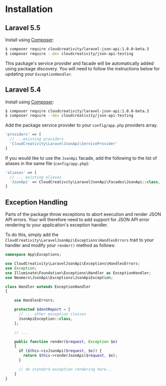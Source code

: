 # Installation

## Laravel 5.5

Install using [Composer](http://getcomposer.org):

``` bash
$ composer require cloudcreativity/laravel-json-api:1.0.0-beta.3
$ composer require --dev cloudcreativity/json-api-testing
```

This package's service provider and facade will be automatically added using package discovery. You will
need to follow the instructions below for updating your `ExceptionHandler`.

## Laravel 5.4

Install using [Composer](http://getcomposer.org):

``` bash
$ composer require cloudcreativity/laravel-json-api:1.0.0-beta.3
$ composer require --dev cloudcreativity/json-api-testing
```

Add the package service provider to your `config/app.php` providers array.

``` php
'providers' => [
  // ...existing providers
  'CloudCreativity\LaravelJsonApi\ServiceProvider'
]
```

If you would like to use the `JsonApi` facade, add the following to the list of aliases in the same file
(`config/app.php`):

``` php
'aliases' => [
  // ... existing aliases
  'JsonApi' => CloudCreativity\LaravelJsonApi\Facades\JsonApi::class,
]
```

## Exception Handling

Parts of the package throw exceptions to abort execution and render JSON API errors. Your will therefore need to
add support for JSON API error rendering to your application's exception handler.

To do this, simply add the `CloudCreativity\LaravelJsonApi\Exceptions\HandlesErrors` trait to your handler and
modify your `render()` method as follows:

``` php
namespace App\Exceptions;

use CloudCreativity\LaravelJsonApi\Exceptions\HandlesErrors;
use Exception;
use Illuminate\Foundation\Exceptions\Handler as ExceptionHandler;
use Neomerx\JsonApi\Exceptions\JsonApiException;

class Handler extends ExceptionHandler
{

	use HandlesErrors;

	protected $dontReport = [
	  // ... other exception classes
	  JsonApiException::class,
	];

	// ...

    public function render($request, Exception $e)
    {
      if ($this->isJsonApi($request, $e)) {
        return $this->renderJsonApi($request, $e);
      }

      // do standard exception rendering here...
    }
}
```
